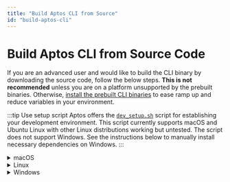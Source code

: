```yaml
---
title: "Build Aptos CLI from Source"
id: "build-aptos-cli"
---
```


# Build Aptos CLI from Source Code

If you are an advanced user and would like to build the CLI binary by downloading the source code, follow the below steps. **This is not recommended** unless you are on a platform unsupported by the prebuilt binaries. Otherwise, [install the prebuilt CLI binaries](aptos-cli-tool/install-aptos-cli.md) to ease ramp up and reduce variables in your environment.

:::tip Use setup script
Aptos offers the [`dev_setup.sh`](https://github.com/aptos-labs/aptos-core/blob/main/scripts/dev_setup.sh) script for establishing your development environment. This script currently supports macOS and Ubuntu Linux with other Linux distributions working but untested. The script does not support Windows. See the instructions below to manually install necessary dependencies on Windows. 
:::

<details>
<summary>macOS</summary>

### macOS
#### Setup dependencies

**> Using the automated script**

1. If on Mac, ensure you have `brew` installed https://brew.sh/
1. Ensure you have `git` installed https://git-scm.com/book/en/v2/Getting-Started-Installing-Git.
1. Clone the Aptos core repo:  `git clone https://github.com/aptos-labs/aptos-core.git`.
1. Change directory into `aptos-core`: `cd aptos-core`
1. Run the dev setup script to prepare your environment: `./scripts/dev_setup.sh`
1. Update your current shell environment: `source ~/.cargo/env`.

**> Manual installation of dependencies**

If the script above doesn't work for you, you can install these manually, but it's **not recommended**.

1. [Rust](https://www.rust-lang.org/tools/install)
1. [Git](https://git-scm.com/download)
1. [CMake](https://cmake.org/download/)
1. [LLVM](https://releases.llvm.org/)
1. [LLD](https://lld.llvm.org/)

#### Building the Aptos CLI

1. Checkout the correct branch `git checkout --track origin/<branch>`, where `<branch>` is:
    - `devnet` for building on the Aptos devnet.
    - `testnet` for building on the Aptos testnet.
    - `main` for the current development branch.
1. Build the CLI tool: `cargo build --package aptos --release`.
1. The binary will be available in at
    - `target/release/aptos`
1. (Optional) Move this executable to a place on your path e.g. `~/bin/aptos`.
1. You can now get help instructions by running `~/bin/aptos help`

</details>

<details>
<summary>Linux</summary>

### Linux
#### Setup dependencies

**> Using the automated script**

1. If on Mac, ensure you have `brew` installed https://brew.sh/
1. Ensure you have `git` installed https://git-scm.com/book/en/v2/Getting-Started-Installing-Git.
1. Clone the Aptos core repo:  `git clone https://github.com/aptos-labs/aptos-core.git`.
1. Change directory into `aptos-core`: `cd aptos-core`
1. Run the dev setup script to prepare your environment: `./scripts/dev_setup.sh`
1. Update your current shell environment: `source ~/.cargo/env`

**> Manual installation of dependencies**

If the script above does not work for you, you can install these manually, but it is **not recommended**:

1. [Rust](https://www.rust-lang.org/tools/install).
1. [Git](https://git-scm.com/download).
1. [CMake](https://cmake.org/download/).
1. [LLVM](https://releases.llvm.org/).

#### Building the Aptos CLI

1. Checkout the correct branch `git checkout --track origin/<branch>`, where `<branch>` is:
    - `devnet` for building on the Aptos devnet.
    - `testnet` for building on the Aptos testnet.
    - `main` for the current development branch.
1. Build the CLI tool: `cargo build --package aptos --release`.
1. The binary will be available in at
   - `target/release/aptos`
1. (Optional) Move this executable to a place on your path e.g. `~/bin/aptos`.
1. You can now get help instructions by running `~/bin/aptos help`

</details>

<details>
<summary>Windows</summary>

### Windows

#### Setup dependencies

:::tip
The aptos-core codebase currently has no script similar to the `dev_setup.sh` script for
Windows.  All dependencies must be manually installed.
:::

**> Manual installation of dependencies**

If on Windows, you must install these manually:

1. [Rust](https://www.rust-lang.org/tools/install).
1. [Git](https://git-scm.com/download).
1. [CMake](https://cmake.org/download/).
1. For Windows ARM, [Visual Studio Preview](https://visualstudio.microsoft.com/vs/preview/).
1. [C++ build tools for Windows](https://visualstudio.microsoft.com/downloads/#microsoft-visual-c-redistributable-for-visual-studio-2022).
1. [LLVM](https://releases.llvm.org/).

#### Building aptos-core

1. Checkout the correct branch `git checkout --track origin/<branch>`, where `<branch>` is:
    - `devnet` for building on the Aptos devnet.
    - `testnet` for building on the Aptos testnet.
    - `main` for the current development branch.
1. Build the CLI tool: `cargo build --package aptos --release`.
1. The binary will be available at - `target\release\aptos.exe`
1. You can now get help instructions by running `target\release\aptos.exe` in a Powershell window.

</details>
